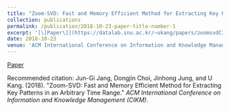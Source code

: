 ```yaml
---
title: "Zoom-SVD: Fast and Memory Efficient Method for Extracting Key Patterns in an Arbitrary Time Range"
collection: publications
permalink: /publication/2018-10-23-paper-title-number-1
excerpt: '[\[Paper\]](https://datalab.snu.ac.kr/~ukang/papers/zoomsvdCIKM18.pdf)'
date: 2018-10-23
venue: 'ACM International Conference on Information and Knowledge Management (CIKM)'
---
```


[Paper](https://datalab.snu.ac.kr/~ukang/papers/zoomsvdCIKM18.pdf)

Recommended citation: Jun-Gi Jang, Dongjin Choi, Jinhong Jung, and U Kang. (2018). "Zoom-SVD: Fast and Memory Efficient Method for Extracting Key Patterns in an Arbitrary Time Range." <i>ACM International Conference on Information and Knowledge Management (CIKM)</i>.
